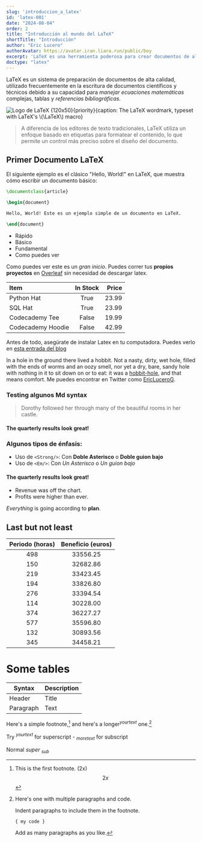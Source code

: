 ```yaml
---
slug: 'introduccion_a_latex'
id: 'latex-001'
date: "2024-08-04"
order: 2
title: "Introducción al mundo del LaTeX"
shortTitle: "Introducción"
author: "Eric Lucero"
authorAvatar: https://avatar.iran.liara.run/public/boy
excerpt: 'LaTeX es una herramienta poderosa para crear documentos de alta calidad, especialmente en el ámbito académico y técnico. Aprende a crear tu primer documento y descubre las ventajas de usar LaTeX para el control preciso del formato, las fórmulas'
doctype: "latex"
---
```


LaTeX es un sistema de preparación de documentos de alta calidad, utilizado frecuentemente en la escritura de documentos científicos y técnicos debido a su capacidad para *manejar ecuaciones matemáticas* complejas, tablas y *referencias bibliográficas*.

![Logo de LaTeX {120x50}{priority}{caption: The LaTeX wordmark, typeset with LaTeX's \\(\LaTeX\\) macro}](https://res.cloudinary.com/dcvnw6hvt/image/upload/v1739810044/elCronopio/LaTeX_logo_dark_yorr5e.png)

> A diferencia de los editores de texto tradicionales, LaTeX utiliza un enfoque basado en etiquetas para formatear el contenido, lo que permite un control más preciso sobre el diseño del documento.

## Primer Documento LaTeX

El siguiente ejemplo es el clásico "Hello, World!" en LaTeX, que muestra cómo escribir un documento básico:

```latex
\documentclass{article}

\begin{document}

Hello, World! Este es un ejemplo simple de un documento en LaTeX.

\end{document}
```

- Rápido
- Básico 
- Fundamental 
- Como puedes ver

Como puedes ver este es un *gran inicio*. Puedes correr tus **propios proyectos** en [Overleaf](https://www.overleaf.com/) sin necesidad de descargar latex.


| Item              | In Stock | Price |
| :---------------- | :------: | ----: |
| Python Hat        |   True   | 23.99 |
| SQL Hat           |   True   | 23.99 |
| Codecademy Tee    |  False   | 19.99 |
| Codecademy Hoodie |  False   | 42.99 |

Antes de todo, asegúrate de instalar Latex en tu computadora. Puedes verlo en [esta entrada del blog](/posts/latex-002)

In a hole in the ground there lived a hobbit. Not a nasty, dirty, wet hole, filled with the ends
of worms and an oozy smell, nor yet a dry, bare, sandy hole with nothing in it to sit down on or to
eat: it was a [hobbit-hole][1], and that means comfort.
 Me puedes encontrar en Twitter como [EricLuceroG](https://x.com/EricLuceroG).

[1]: <https://en.wikipedia.org/wiki/Hobbit#Lifestyle> "Hobbit lifestyles"

### Testing algunos Md syntax

> Dorothy followed her through many of the beautiful rooms in her castle.
#### The quarterly results look great!
### Algunos tipos de énfasis:
* Uso de `<Strong/>`: Con **Doble Asterisco** o __Doble guion bajo__
* Uso de `<Em/>`: Con *Un Asterisco* o _Un guion bajo_


 #### The quarterly results look great!

 - Revenue was off the chart.
 - Profits were higher than ever.
 
*Everything* is going according to **plan**.

## Last but not least

| Periodo (horas) | Beneficio (euros) |
|:---------------:|:-----------------:|
|       498       |      33556.25     |
|       150       |      32682.86     |
|       219       |      33423.45     |
|       194       |      33826.80     |
|       276       |      33394.54     |
|       114       |      30228.00     |
|       374       |      36227.27     |
|       577       |      35596.80     |
|       132       |      30893.56     |
|       345       |      34458.21     |

# Some tables 

| Syntax      | Description |
| ----------- | ----------- |
| Header      | Title       |
| Paragraph   | Text        |

Here's a simple footnote,[^1] and here's a longer$^{your text}$ one.[^bignote]

[^1]: This is the first footnote. \(2x\) $$2x$$

Try $^{your text}$ for superscript - $_{more text}$ for subscript

Normal
${super}$
$_{sub}$

[^bignote]: Here's one with multiple paragraphs and code.

    Indent paragraphs to include them in the footnote.

    `{ my code }`

    Add as many paragraphs as you like.